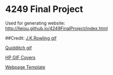 # 4249 Final Project
Used for generating website:
http://lleiou.github.io/4249FinalProject/index.html

##Credit:
[J.K.Rowling gif](http://harrypottergif.tumblr.com/post/29491135437)

[Quidditch gif](http://giphy.com/gifs/IlVul9hwHHy9O)

[HP GIF Covers](http://www.popculturemonster.com/books-comics/harry-potter-book-cover-gifs/)

[Webpage Template](https://freewebsitetemplates.com/preview/mustacheenthusiast/index.html)

